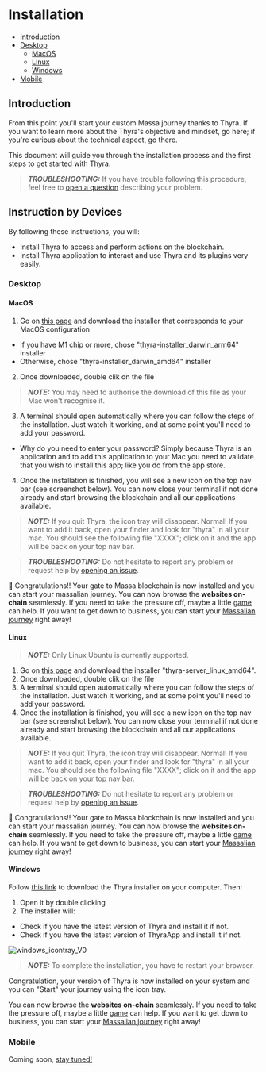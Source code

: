 
# Installation

* [Introduction](#introduction)
* [Desktop](#desktop)
  * [MacOS](#macos)
  * [Linux](#linux)
  * [Windows](#windows)
* [Mobile](#mobile)

## Introduction

From this point you'll start your custom Massa journey thanks to Thyra. If you want to learn more about the Thyra's objective and mindset, go here; if you're curious about the technical aspect, go there. 

This document will guide you through the installation process and the first steps to get started with Thyra.


> **_TROUBLESHOOTING:_** If you have trouble following this procedure, feel free to [open a question](https://github.com/massalabs/thyra/issues/new) describing your problem.

## Instruction by Devices

By following these instructions, you will: 
* Install Thyra to access and perform actions on the blockchain. 
* Install Thyra application to interact and use Thyra and its plugins very easily.

### Desktop

#### MacOS

1. Go on [this page](https://.com/massalabs/thyra/releases/latest) and download the installer that corresponds to your MacOS configuration
* If you have M1 chip or more, chose "thyra-installer_darwin_arm64" installer 
* Otherwise, chose "thyra-installer_darwin_amd64" installer
2. Once downloaded, double clik on the file 
> **_NOTE:_** You may need to authorise the download of this file as your Mac won't recognise it.
3. A terminal should open automatically where you can follow the steps of the installation. Just watch it working, and at some point you'll need to add your password.
* Why do you need to enter your password? Simply because Thyra is an application and to add this application to your Mac you need to validate that you wish to install this app; like you do from the app store. 
4. Once the installation is finished, you will see a new icon on the top nav bar (see screenshot below). You can now close your terminal if not done already and start browsing the blockchain and all our applications available. 

> **_NOTE:_** If you quit Thyra, the icon tray will disappear. Normal! If you want to add it back, open your finder and look for "thyra" in all your mac. You should see the following file "XXXX"; click on it and the app will be back on your top nav bar. 

> **_TROUBLESHOOTING:_** Do not hesitate to report any problem or request help by [opening an issue](https://github.com/massalabs/thyra/issues/new).


🎉 Congratulations!! Your gate to Massa blockchain is now installed and you can start your massalian journey.
You can now browse the **websites on-chain** seamlessly. If you need to take the pressure off, maybe a little [game](http://flappy.massa) can help.
If you want to get down to business, you can start your [Massalian journey](http://my.massa/thyra/wallet) right away!



#### Linux

> **_NOTE:_** Only Linux Ubuntu is currently supported.

1. Go on [this page](https://github.com/massalabs/thyra/releases/latest) and download the installer "thyra-server_linux_amd64".
2. Once downloaded, double clik on the file 
3. A terminal should open automatically where you can follow the steps of the installation. Just watch it working, and at some point you'll need to add your password.
4. Once the installation is finished, you will see a new icon on the top nav bar (see screenshot below). You can now close your terminal if not done already and start browsing the blockchain and all our applications available. 

> **_NOTE:_** If you quit Thyra, the icon tray will disappear. Normal! If you want to add it back, open your finder and look for "thyra" in all your mac. You should see the following file "XXXX"; click on it and the app will be back on your top nav bar. 

> **_TROUBLESHOOTING:_** Do not hesitate to report any problem or request help by [opening an issue](https://github.com/massalabs/thyra/issues/new).


🎉 Congratulations!! Your gate to Massa blockchain is now installed and you can start your massalian journey.
You can now browse the **websites on-chain** seamlessly. If you need to take the pressure off, maybe a little [game](http://flappy.massa) can help.
If you want to get down to business, you can start your [Massalian journey](http://my.massa/thyra/wallet) right away!



#### Windows


Follow [this link](https://github.com/massalabs/thyra/releases/latest/download/thyra-installer.exe) to download the Thyra installer on your computer. Then:
1. Open it by double clicking
2. The installer will:
  * Check if you have the latest version of Thyra and install it if not.
  * Check if you have the latest version of ThyraApp and install it if not.

![windows_icontray_V0](https://user-images.githubusercontent.com/109611779/212294116-05e1dd37-ed3f-4e3e-b034-b02d782bc4ee.png)

> **_NOTE:_** To complete the installation, you have to restart your browser.

Congratulation, your version of Thyra is now installed on your system and you can "Start" your journey using the icon tray.

You can now browse the **websites on-chain** seamlessly. If you need to take the pressure off, maybe a little [game](http://flappy.massa) can help.
If you want to get down to business, you can start your [Massalian journey](http://my.massa/thyra/wallet) right away!


### Mobile 

Coming soon, [stay tuned!](discord.gg/massa) 



